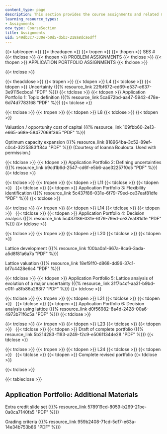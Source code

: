 ```yaml
---
content_type: page
description: This section provides the course assignments and related materials.
learning_resource_types:
- Assignments
ocw_type: CourseSection
title: Assignments
uid: 549db3c7-330e-b0d5-d5b3-218a8dca6dff
---
```


{{< tableopen >}}
{{< theadopen >}}
{{< tropen >}}
{{< thopen >}}
SES #
{{< thclose >}}
{{< thopen >}}
PROBLEM ASSIGNMENTS
{{< thclose >}}
{{< thopen >}}
APPLICATION PORTFOLIO ASSIGNMENTS
{{< thclose >}}

{{< trclose >}}

{{< theadclose >}}
{{< tropen >}}
{{< tdopen >}}
L4
{{< tdclose >}}
{{< tdopen >}}
Uncertainty ({{% resource_link 22fbf672-ed69-e537-e637-3e9115ecbca1 "PDF" %}})
{{< tdclose >}}
{{< tdopen >}}
Application Portfolio 1: Topic definition ({{% resource_link 5ca672bd-aa47-5942-478e-6d74d7783168 "PDF" %}})
{{< tdclose >}}

{{< trclose >}}
{{< tropen >}}
{{< tdopen >}}
L8
{{< tdclose >}}
{{< tdopen >}}


Valuation / opportunity cost of capital ({{% resource_link 109fbb60-2e13-e665-a68e-58477069f365 "PDF" %}})

Optimum capacity expansion ({{% resource_link 818964ba-3c52-89ef-c0c4-3225383ff84a "PDF" %}}) (Courtesy of Ioanna Boulouta. Used with permission.)


{{< tdclose >}}
{{< tdopen >}}
Application Portfolio 2: Defining uncertainties ({{% resource_link b9cd1b6d-2547-cd6f-e5b6-aae32257f0c5 "PDF" %}})
{{< tdclose >}}

{{< trclose >}}
{{< tropen >}}
{{< tdopen >}}
L11
{{< tdclose >}}
{{< tdopen >}}
 
{{< tdclose >}}
{{< tdopen >}}
Application Portfolio 3: Flexibility identification ({{% resource_link 5c437f86-031e-6f79-79ed-ce37eaf81dfe "PDF" %}})
{{< tdclose >}}

{{< trclose >}}
{{< tropen >}}
{{< tdopen >}}
L14
{{< tdclose >}}
{{< tdopen >}}
 
{{< tdclose >}}
{{< tdopen >}}
Application Portfolio 4: Decision analysis ({{% resource_link 5c437f86-031e-6f79-79ed-ce37eaf81dfe "PDF" %}})
{{< tdclose >}}

{{< trclose >}}
{{< tropen >}}
{{< tdopen >}}
L20
{{< tdclose >}}
{{< tdopen >}}


Lattice development ({{% resource_link f00ba0a1-667a-8ca6-3ada-a5d8f81a6a7a "PDF" %}})

Lattice valuation ({{% resource_link 18ef91f0-d868-dd96-37c1-bf7c4428e6c4 "PDF" %}})


{{< tdclose >}}
{{< tdopen >}}
Application Portfolio 5: Lattice analysis of evolution of a major uncertainty ({{% resource_link 31f7b4cf-aa31-b9bd-e01f-a8fb86a283f7 "PDF" %}})
{{< tdclose >}}

{{< trclose >}}
{{< tropen >}}
{{< tdopen >}}
L21
{{< tdclose >}}
{{< tdopen >}}
 
{{< tdclose >}}
{{< tdopen >}}
Application Portfolio 6: Decision analysis using lattice ({{% resource_link d0f56982-8a4d-2428-00a6-4973b71f6c5a "PDF" %}})
{{< tdclose >}}

{{< trclose >}}
{{< tropen >}}
{{< tdopen >}}
L23
{{< tdclose >}}
{{< tdopen >}}
 
{{< tdclose >}}
{{< tdopen >}}
Draft of complete portfolio ({{% resource_link 5b214283-f193-a249-f2c9-e50611344e28 "PDF" %}})
{{< tdclose >}}

{{< trclose >}}
{{< tropen >}}
{{< tdopen >}}
L24
{{< tdclose >}}
{{< tdopen >}}
 
{{< tdclose >}}
{{< tdopen >}}
Complete revised portfolio
{{< tdclose >}}

{{< trclose >}}

{{< tableclose >}}

Application Portfolio: Additional Materials
-------------------------------------------

Extra credit slide set ({{% resource_link 578919cd-8059-b269-21be-0a0ca7140fa5 "PDF" %}})

Grading criteria ({{% resource_link 959b2408-71cd-5df7-e63a-14e34b753b86 "PDF" %}})